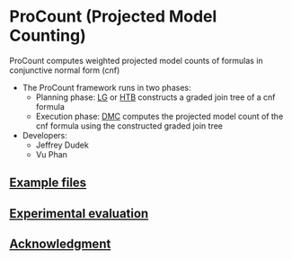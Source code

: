 # ProCount (Projected Model Counting)
ProCount computes weighted projected model counts of formulas in conjunctive normal form (cnf)
- The ProCount framework runs in two phases:
  - Planning phase: [LG](./lg) or [HTB](./htb) constructs a graded join tree of a cnf formula
  - Execution phase: [DMC](./dmc) computes the projected model count of the cnf formula using the constructed graded join tree
- Developers:
  - Jeffrey Dudek
  - Vu Phan

<!-- ####################################################################### -->

## [Example files](./examples)

<!-- ####################################################################### -->

## [Experimental evaluation](./experiments)

<!-- ####################################################################### -->

## [Acknowledgment](./ACKNOWLEDGMENT.md)
